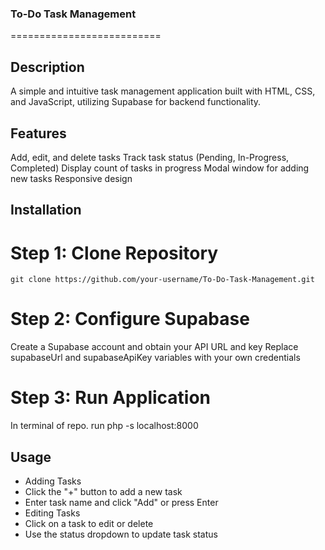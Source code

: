 ### To-Do Task Management
==========================
## Description
A simple and intuitive task management application built with HTML, CSS, and JavaScript, utilizing Supabase for backend functionality.
## Features
Add, edit, and delete tasks
Track task status (Pending, In-Progress, Completed)
Display count of tasks in progress
Modal window for adding new tasks
Responsive design
## Installation
# Step 1: Clone Repository
```
git clone https://github.com/your-username/To-Do-Task-Management.git
```
# Step 2: Configure Supabase
Create a Supabase account and obtain your API URL and key
Replace supabaseUrl and supabaseApiKey variables with your own credentials
# Step 3: Run Application
In terminal of repo. run php -s localhost:8000

## Usage
- Adding Tasks
- Click the "+" button to add a new task
- Enter task name and click "Add" or press Enter
- Editing Tasks
- Click on a task to edit or delete
- Use the status dropdown to update task status

